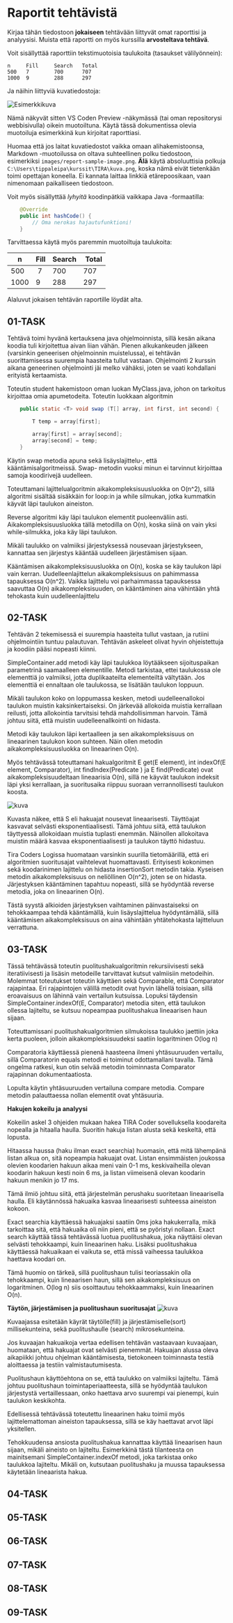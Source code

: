# Raportit tehtävistä

Kirjaa tähän tiedostoon **jokaiseen** tehtävään liittyvät omat raporttisi ja analyysisi. Muista että raportti on myös kurssilla **arvosteltava tehtävä**.

Voit sisällyttää raporttiin tekstimuotoisia taulukoita (tasaukset välilyönnein):

```
n     Fill     Search   Total
500   7        700      707
1000  9        288      297
```

Ja näihin liittyviä kuvatiedostoja:

![Esimerkkikuva](report-sample-image.png)

Nämä näkyvät sitten VS Coden Preview -näkymässä (tai oman repositorysi webbisivulla) oikein muotoiltuna. Käytä tässä dokumentissa olevia muotoiluja esimerkkinä kun kirjoitat raporttiasi. 

Huomaa että jos laitat kuvatiedostot vaikka omaan alihakemistoonsa, Markdown -muotoilussa on oltava suhteellinen polku tiedostoon, esimerkiksi `images/report-sample-image.png`. **Älä** käytä absoluuttisia polkuja `C:\Users\tippaleipa\kurssit\TIRA\kuva.png`, koska nämä eivät tietenkään toimi opettajan koneella. Ei kannata laittaa linkkiä etärepoosikaan, vaan nimenomaan paikalliseen tiedostoon.

Voit myös sisällyttää *lyhyitä* koodinpätkiä vaikkapa Java -formaatilla:

```Java
	@Override
	public int hashCode() {
		// Oma nerokas hajautufunktioni!
	}
```
Tarvittaessa käytä myös paremmin muotoiltuja taulukoita:

| n	| Fill	| Search	| Total |
|-----|--------|--------|-------|
| 500	 | 7	| 700	| 707 |
| 1000 |	9	| 288	| 297 | 

Alaluvut jokaisen tehtävän raportille löydät alta.


## 01-TASK

Tehtävä toimi hyvänä kertauksena java ohjelmoinnista, sillä kesän aikana koodia tuli kirjoitettua aivan liian vähän. Pienen alkukankeuden jälkeen (varsinkin geneerisen ohjelmoinnin muistelussa), ei tehtävän suorittamisessa suurempia haasteita tullut vastaan. Ohjelmointi 2 kurssin aikana geneerinen ohjelmointi jäi melko vähäksi, joten se vaati kohdallani erityistä kertaamista. 

Toteutin student hakemistoon oman luokan MyClass.java, johon on tarkoitus kirjoittaa omia apumetodeita. Toteutin luokkaan algoritmin

```Java
	public static <T> void swap (T[] array, int first, int second) {

        T temp = array[first];

        array[first] = array[second];
        array[second] = temp;
    } 
```

Käytin swap metodia apuna sekä lisäyslajittelu-, että kääntämisalgoritmeissä. Swap- metodin vuoksi minun ei tarvinnut kirjoittaa samoja koodirivejä uudelleen.

Toteuttamani lajittelualgoritmin aikakompleksisuusluokka on O(n^2), sillä algoritmi sisältää sisäkkäin for loop:in ja while silmukan, jotka kummatkin käyvät läpi taulukon aineiston.

Reverse algoritmi käy läpi taulukon elementit puoleenväliin asti. Aikakompleksisuusluokka tällä metodilla on O(n), koska siinä on vain yksi while-silmukka, joka käy läpi taulukon.

Mikäli taulukko on valmiiksi järjestyksessä nousevaan järjestykseen, kannattaa sen järjestys kääntää uudelleen järjestämisen sijaan. 

Kääntämisen aikakompleksisuusluokka on O(n), koska se käy taulukon läpi vain kerran. Uudelleenlajittelun aikakompleksisuus on pahimmassa tapauksessa O(n^2). Vaikka lajittelu voi parhaimmassa tapauksessa saavuttaa O(n) aikakompleksisuuden, on kääntäminen aina vähintään yhtä tehokasta kuin uudelleenlajittelu
 

## 02-TASK

Tehtävän 2 tekemisessä ei suurempia haasteita tullut vastaan, ja rutiini ohjelmointiin tuntuu palautuvan. Tehtävän askeleet olivat hyvin ohjeistettuja ja koodiin pääsi nopeasti kiinni. 

SimpleContainer.add metodi käy läpi taulukkoa löytääkseen sijoituspaikan parametrinä saamaalleen elementille. Metodi tarkistaa, ettei taulukossa ole elementtiä jo valmiiksi, jotta duplikaateilta elementeiltä vältytään. Jos elementtiä ei ennaltaan ole taulukossa, se lisätään taulukon loppuun.

Mikäli taulukon koko on loppumassa kesken, metodi uudelleenallokoi taulukon muistin kaksinkertaiseksi. On järkevää allokoida muistia kerrallaan reilusti, jotta allokointia tarvitsisi tehdä mahdollisimman harvoin. Tämä johtuu siitä, että muistin uudelleenallkointi on hidasta.

Metodi käy taulukon läpi kertaalleen ja sen aikakompleksisuus on lineaarinen taulukon koon suhteen. Näin ollen metodin aikakompleksisuusluokka on lineaarinen O(n).


Myös tehtävässä toteuttamani hakualgoritmit E get(E element), int indexOf(E element, Comparator<E>), int findIndex(Predicate <E>) ja E find(Predicate<E>) ovat aikakompleksisuudeltaan lineaarisia O(n), sillä ne käyvät taulukon indeksit läpi yksi kerrallaan, ja suoritusaika riippuu suoraan verrannollisesti taulukon koosta.


![kuva](task-02-searchPerformance.png)

Kuvasta näkee, että S eli hakuajat nousevat lineaarisesti. Täyttöajat kasvavat selvästi eksponentiaalisesti. Tämä johtuu siitä, että taulukon täyttyessä allokoidaan muistia tuplasti enemmän. Näinollen allokoitava muistin määrä kasvaa eksponentiaalisesti ja taulukon täyttö hidastuu.

Tira Coders Logissa huomataan varsinkin suurilla tietomäärillä, että eri algoritmien suoritusajat vaihtelevat huomattavasti. Erityisesti kokonimen sekä koodarinimen lajittelu on hidasta insertionSort metodin takia. Kyseisen metodin aikakompleksisuus on neliöllinen O(n^2), joten se on hidasta. Järjestyksen kääntäminen tapahtuu nopeasti, sillä se hyödyntää reverse metodia, joka on lineaarinen O(n).

Tästä syystä alkioiden järjestyksen vaihtaminen päinvastaiseksi on tehokkaampaa tehdä kääntämällä, kuin lisäyslajittelua hyödyntämällä, sillä kääntämisen aikakompleksisuus on aina vähintään yhtätehokasta lajitteluun verrattuna.

## 03-TASK

Tässä tehtävässä toteutin puolitushakualgoritmin rekursiivisesti sekä iteratiivisesti ja lisäsin metodeille tarvittavat kutsut valmiisiin metodeihin. Molemmat toteutukset toteutin käyttäen sekä Comparable, että Comparator rajapintaa. Eri rajapintojen välillä metodit ovat hyvin lähellä toisiaan, sillä eroavaisuus on lähinnä vain vertailun kutsuissa.
Lopuksi täydensin SimpleContainer.indexOf(E, Comparator<E>) metodia siten, että taulukon ollessa lajiteltu, se kutsuu nopeampaa puolitushakua lineaarisen haun sijaan.

Toteuttamissani puolitushakualgoritmien silmukoissa taulukko jaettiin joka kerta puoleen, jolloin aikakompleksisuudeksi saatiin logaritminen O(log n)

Comparatoria käyttäessä pienenä haasteena ilmeni yhtäsuuruuden vertailu, sillä Comparatorin equals metodi ei toiminut odottamallani tavalla. Tämä ongelma ratkesi, kun otin selvää metodin toiminnasta Comparator rajapinnan dokumentaatiosta.

Lopulta käytin yhtäsuuruuden vertailuna compare metodia. Compare metodin palauttaessa nollan elementit ovat yhtäsuuria.

**Hakujen kokeilu ja analyysi**

Kokeilin askel 3 ohjeiden mukaan hakea TIRA Coder sovelluksella koodareita nopealla ja hitaalla haulla. Suoritin hakuja listan alusta sekä keskeltä, että lopusta.

Hitaassa haussa (haku ilman exact searchia) huomasin, että mitä lähempänä listan alkua on, sitä nopeampia hakuajat ovat. Listan ensimmäisten joukossa olevien koodarien hakuun aikaa meni vain 0-1 ms, keskivaiheilla olevan koodarin hakuun kesti noin 6 ms, ja listan viimeisenä olevan koodarin hakuun menikin jo 17 ms.

Tämä ilmiö johtuu siitä, että järjestelmän perushaku suoritetaan lineaarisella haulla. Eli käytännössä hakuaika kasvaa lineaarisesti suhteessa aineiston kokoon.

Exact searchia käyttäessä hakuajaksi saatiin 0ms joka hakukerralla, mikä tarkoittaa sitä, että hakuaika oli niin pieni, että se pyöristyi nollaan. Exact search käyttää tässä tehtävässä luotua puolitushakua, joka näyttäisi olevan selvästi tehokkaampi, kuin lineaarinen haku. Lisäksi puolitushakua käyttäessä hakuaikaan ei vaikuta se, että missä vaiheessa taulukkoa haettava koodari on.

Tämä huomio on tärkeä, sillä puolitushaun tulisi teoriassakin olla tehokkaampi, kuin lineaarisen haun, sillä sen aikakompleksisuus on logaritminen. O(log n) siis osoittautuu tehokkaammaksi, kuin lineaarinen O(n).

**Täytön, järjestämisen ja puolitushaun suoritusajat**
![kuva](task-03-binSearchGraph.png)

Kuvaajassa esitetään käyrät täytölle(fill) ja järjestämiselle(sort) millisekunteina, sekä puolitushaulle (search) mikrosekunteina.

Jos kuvaajan hakuaikoja vertaa edellisen tehtävän vastaavaan kuvaajaan, huomataan, että hakuajat ovat selvästi pienemmät. Hakuajan alussa oleva aikapiikki johtuu ohjelman kääntämisesta, tietokoneen toiminnasta testiä aloittaessa ja testiin valmistautumisesta. 

Puolitushaun käyttöehtona on se, että taulukko on valmiiksi lajiteltu. Tämä johtuu puolitushaun toimintaperiaatteesta, sillä se hyödyntää taulukon järjestystä vertaillessaan, onko haettava arvo suurempi vai pienempi, kuin taulukon keskikohta.

Edellisessä tehtävässä toteutettu lineaarinen haku toimii myös lajittelemattoman aineiston tapauksessa, sillä se käy haettavat arvot läpi yksitellen.

Tehokkuudensa ansiosta puolitushakua kannattaa käyttää lineaarisen haun sijaan, mikäli aineisto on lajiteltu. Esimerkkinä tästä tilanteesta on mainitsemani SimpleContainer.indexOf metodi, joka tarkistaa onko taulukkoa lajiteltu. Mikäli on, kutsutaan puolitushaku ja muussa tapauksessa käytetään lineaarista hakua.


## 04-TASK

## 05-TASK

## 06-TASK

## 07-TASK

## 08-TASK

## 09-TASK